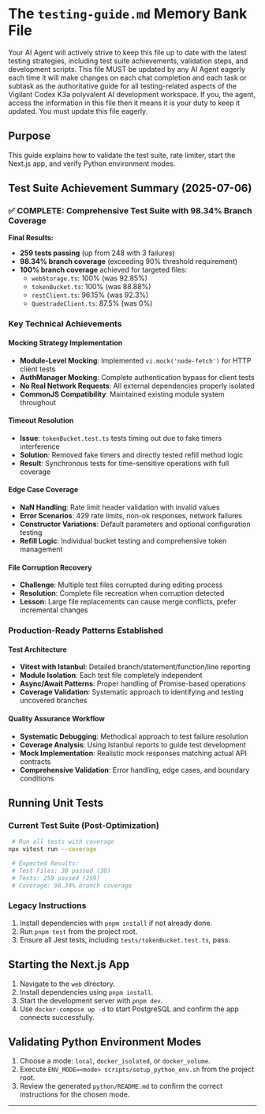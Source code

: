 # The `testing-guide.md` Memory Bank File

Your AI Agent will actively strive to keep this file up to date with the latest testing strategies, including test suite achievements, validation steps, and development scripts. This file MUST be updated by any AI Agent eagerly each time it will make changes on each chat completion and each task or subtask as the authoritative guide for all testing-related aspects of the Vigilant Codex K3a polyvalent AI development workspace. If you, the agent, access the information in this file then it means it is your duty to keep it updated. You must update this file eagerly.

## Purpose

This guide explains how to validate the test suite, rate limiter, start the Next.js app, and verify Python environment modes.

## Test Suite Achievement Summary (2025-07-06)

### **✅ COMPLETE: Comprehensive Test Suite with 98.34% Branch Coverage**

**Final Results:**

- **259 tests passing** (up from 248 with 3 failures)
- **98.34% branch coverage** (exceeding 90% threshold requirement)
- **100% branch coverage** achieved for targeted files:
  - `webStorage.ts`: 100% (was 92.85%)
  - `tokenBucket.ts`: 100% (was 88.88%)
  - `restClient.ts`: 96.15% (was 92.3%)
  - `QuestradeClient.ts`: 87.5% (was 0%)

### Key Technical Achievements

#### **Mocking Strategy Implementation**

- **Module-Level Mocking**: Implemented `vi.mock('node-fetch')` for HTTP client tests
- **AuthManager Mocking**: Complete authentication bypass for client tests
- **No Real Network Requests**: All external dependencies properly isolated
- **CommonJS Compatibility**: Maintained existing module system throughout

#### **Timeout Resolution**

- **Issue**: `tokenBucket.test.ts` tests timing out due to fake timers interference
- **Solution**: Removed fake timers and directly tested refill method logic
- **Result**: Synchronous tests for time-sensitive operations with full coverage

#### **Edge Case Coverage**

- **NaN Handling**: Rate limit header validation with invalid values
- **Error Scenarios**: 429 rate limits, non-ok responses, network failures
- **Constructor Variations**: Default parameters and optional configuration testing
- **Refill Logic**: Individual bucket testing and comprehensive token management

#### **File Corruption Recovery**

- **Challenge**: Multiple test files corrupted during editing process
- **Resolution**: Complete file recreation when corruption detected
- **Lesson**: Large file replacements can cause merge conflicts, prefer incremental changes

### Production-Ready Patterns Established

#### **Test Architecture**

- **Vitest with Istanbul**: Detailed branch/statement/function/line reporting
- **Module Isolation**: Each test file completely independent
- **Async/Await Patterns**: Proper handling of Promise-based operations
- **Coverage Validation**: Systematic approach to identifying and testing uncovered branches

#### **Quality Assurance Workflow**

- **Systematic Debugging**: Methodical approach to test failure resolution
- **Coverage Analysis**: Using Istanbul reports to guide test development
- **Mock Implementation**: Realistic mock responses matching actual API contracts
- **Comprehensive Validation**: Error handling, edge cases, and boundary conditions

## Running Unit Tests

### Current Test Suite (Post-Optimization)

```bash
 # Run all tests with coverage
npx vitest run --coverage

 # Expected Results:
 # Test Files: 38 passed (38)
 # Tests: 259 passed (259)
 # Coverage: 98.34% branch coverage
```

### Legacy Instructions

1. Install dependencies with `pnpm install` if not already done.
2. Run `pnpm test` from the project root.
3. Ensure all Jest tests, including `tests/tokenBucket.test.ts`, pass.

## Starting the Next.js App

1. Navigate to the `web` directory.
2. Install dependencies using `pnpm install`.
3. Start the development server with `pnpm dev`.
4. Use `docker-compose up -d` to start PostgreSQL and confirm the app connects successfully.

## Validating Python Environment Modes

1. Choose a mode: `local`, `docker_isolated`, or `docker_volume`.
2. Execute `ENV_MODE=<mode> scripts/setup_python_env.sh` from the project root.
3. Review the generated `python/README.md` to confirm the correct instructions for the chosen mode.

---
